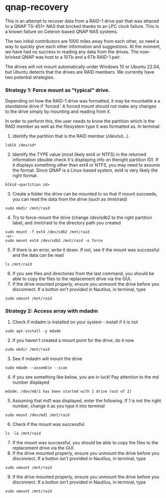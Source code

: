 # qnap-recovery
This is an attempt to recover data from a RAID-1 drive pair that was attaced to a QNAP TS-451+ NAS that bricked thanks to an LPC clock failure.  This is a known failure on Celeron-based QNAP NAS systems.

The two initial contributors are 1000 miles away from each other, so need a way to quickly give each other information and suggestions.  At the moment, we have had no success in reading any data from the drives.  The now-bricked QNAP was host to a 10Tb and a 6Tb RAID-1 pair.

The drives will not mount automatically under Windows 10 or Ubuntu 22.04, but Ubuntu detects that the drives are RAID members.  We currently have two potential strategies.

### Strategy 1:  Force mount as "typical" drive.  
Depending on how the RAID-1 drive was formatted, it may be mountable a a standalone drive if 'forced.'  A forced mount should not make any changes to the drive simply by mounting and reading from it.

In order to perform this, the user needs to know the partition which is the RAID member as well as the filesystem type it was formatted as.
In terminal:
1. Identify the partition that is the RAID member (/dev/sd...).
```
lsblk /dev/sd*
```
2. Identify the TYPE value (most likely ext4 or NTFS) in the returned information (double check it's displaying info on theright partition ID).  If it displays something other than ext4 or NTFS, you may need to assume the format.  Since QNAP is a Linux-based system, ext4 is very likely the right format.
```
blkid <partition id>
```
3. Create a folder the drive can be mounted to so that if mount succeeds, you can read the data from the drive (such as /mnt/raid)
```
sudo mkdir /mnt/raid
```
4. Try to force-mount the drive (change /dev/sdb2 to the right partition label, and /mnt/raid to the directory path you created
```
sudo mount -f ext4 /dev/sdb2 /mnt/raid
-or-
sudo mount ext4 /dev/sdb2 /mnt/raid -o force
```
5. If there is an error, write it down.  If not, see if the mount was successful and the data can be read
```
ls /mnt/raid
```
6. If you see files and directories from the last command, you should be able to copy the files to the replacement drive via the GUI.
7. If the drive mounted properly, ensure you unmount the drive before you disconnect.  If a button isn't provided in Nautilus, in terminal, type
```
sudo umount /mnt/raid
```

### Strategy 2:  Access array with mdadm
1.  Check if mdadm is installed on your system - install if it is not
```
sudo apt-install -y mdadm
```
2.  If you haven't created a mount point for the drive, do it now
 ```
 sudo mkdir /mnt/raid
 ```
3. See if mdadm will mount the drive
```
sudo mdadm --assemble --scan
```
4.  If you see something like below, you are in luck!  Pay attention to the md number displayed
```
mdadm: /dev/md/1 has been started with 1 drive (out of 2)
```
5. Assuming that md1 was displayed, enter the following.  If 1 is not the right number, change it as you type it into terminal
```
sudo mount /dev/md1 /mnt/raid
```
6. Check if the mount was successful
```
ls -la /mnt/raid
```
7.  If the mount was successful, you should be able to copy the files to the replacement drive via the GUI.
8. If the drive mounted properly, ensure you unmount the drive before you disconnect.  If a button isn't provided in Nautilus, in terminal, type
```
sudo umount /mnt/raid
```
9. If the drive mounted properly, ensure you unmount the drive before you disconnect.  If a button isn't provided in Nautilus, in terminal, type
```
sudo umount /mnt/raid
```
